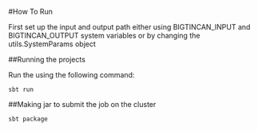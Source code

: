 #How To Run

First set up the input and output path either using BIGTINCAN_INPUT and BIGTINCAN_OUTPUT system variables or by changing the utils.SystemParams object

##Running the projects

Run the using the following command:
```
sbt run
```

##Making jar to submit the job on the cluster

```
sbt package
```
